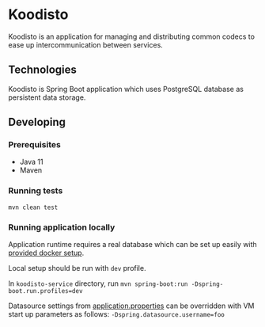 # Koodisto 

Koodisto is an application for managing and distributing common codecs to ease up intercommunication 
between services.


## Technologies

Koodisto is Spring Boot application which uses PostgreSQL database as persistent data storage.

## Developing

### Prerequisites

* Java 11
* Maven

### Running tests

`mvn clean test`

### Running application locally

Application runtime requires a real database which can be set up easily with 
[provided docker setup](dev/database).

Local setup should be run with `dev` profile.

In `koodisto-service` directory, run `mvn spring-boot:run -Dspring-boot.run.profiles=dev`

Datasource settings from [application.properties](koodisto-service/src/main/resources/application.properties) can be overridden with 
VM start up parameters as follows: `-Dspring.datasource.username=foo`

